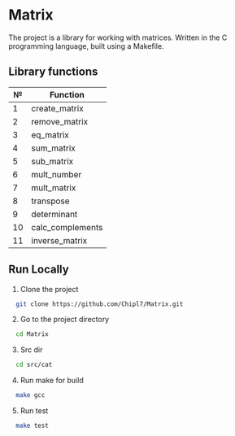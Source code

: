 # Matrix


The project is a library for working with matrices. Written in the C programming language, built using a Makefile.

## Library functions

| № |     Function     |
|---|------------------|
| 1 | create_matrix    |
| 2 | remove_matrix    |
| 3 | eq_matrix        |
| 4 | sum_matrix       |
| 5 | sub_matrix       |
| 6 | mult_number      |
| 7 | mult_matrix      |
| 8 | transpose        |
| 9 | determinant      |
| 10| calc_complements |
| 11| inverse_matrix   |

## Run Locally

1. Clone the project

```bash
  git clone https://github.com/Chipl7/Matrix.git
```

2. Go to the project directory

```bash
  cd Matrix
```

3. Src dir

```bash
  cd src/cat
```

4. Run make for build

```bash
  make gcc
```

5. Run test

```bash
  make test
```